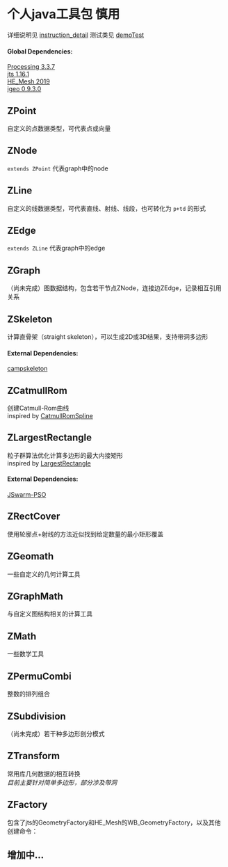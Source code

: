 # 个人java工具包 慎用

详细说明见 [instruction_detail](https://github.com/Agent14zbz/ZTools/blob/main/instruction_detail.md "instruction_detail.md")
测试类见 [demoTest](https://github.com/Agent14zbz/ZTools/tree/main/src/test/java/demoTest "demoTest")

#### Global Dependencies:

[Processing 3.3.7](https://processing.org/)  
[jts 1.16.1](https://github.com/locationtech/jts)  
[HE_Mesh 2019](https://github.com/wblut/HE_Mesh)  
[igeo 0.9.3.0](http://igeo.jp/)

## **ZPoint**

自定义的点数据类型，可代表点或向量

## **ZNode**

`extends ZPoint` 代表graph中的node

## **ZLine**

自定义的线数据类型，可代表直线、射线、线段，也可转化为 `p+td` 的形式

## **ZEdge**

`extends ZLine` 代表graph中的edge

## **ZGraph**

（尚未完成）图数据结构，包含若干节点ZNode，连接边ZEdge，记录相互引用关系

## **ZSkeleton**

计算直骨架（straight skeleton），可以生成2D或3D结果，支持带洞多边形  
#### External Dependencies:
[campskeleton](https://github.com/twak/campskeleton "campskeleton")

## **ZCatmullRom**

创建Catmull-Rom曲线  
inspired by [CatmullRomSpline](https://github.com/jurajstrecha/CatmullRomSpline)

## **ZLargestRectangle**

粒子群算法优化计算多边形的最大内接矩形  
inspired by [LargestRectangle](https://github.com/dawnwords/LargestRectangle "LargestRectangle")
#### External Dependencies:  
[JSwarm-PSO](http://jswarm-pso.sourceforge.net/ "JSwarm-PSO")

## **ZRectCover**

使用轮廓点+射线的方法近似找到给定数量的最小矩形覆盖

## **ZGeomath**

一些自定义的几何计算工具  

## **ZGraphMath**

与自定义图结构相关的计算工具

## **ZMath**

一些数学工具

## **ZPermuCombi**

整数的排列组合

## **ZSubdivision**

（尚未完成）若干种多边形剖分模式

## **ZTransform**

常用库几何数据的相互转换  
*目前主要针对简单多边形，部分涉及带洞*

## **ZFactory**

包含了jts的GeometryFactory和HE_Mesh的WB_GeometryFactory，以及其他创建命令：

## 增加中...
